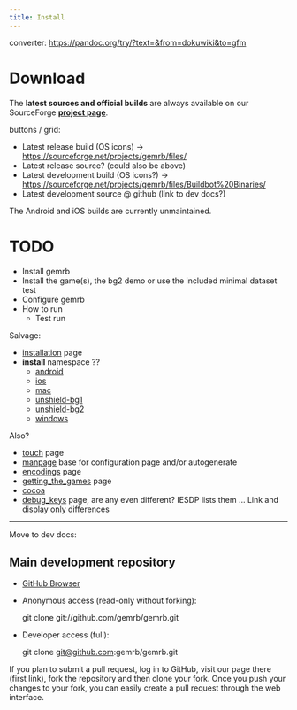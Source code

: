 ```yaml
---
title: Install
---
```


converter:
https://pandoc.org/try/?text=&from=dokuwiki&to=gfm

# Download

The **latest sources and official builds** are always
available on our SourceForge **[project
page](http://sourceforge.net/projects/gemrb/files/)**.

buttons / grid:
- Latest release build (OS icons) -> https://sourceforge.net/projects/gemrb/files/ 
- Latest release source? (could also be above)
- Latest development build (OS icons?) -> https://sourceforge.net/projects/gemrb/files/Buildbot%20Binaries/
- Latest development source @ github (link to dev docs?)

The Android and iOS builds are currently unmaintained.

# TODO

 - Install gemrb
 - Install the game(s), the bg2 demo or use the included minimal dataset test
 - Configure gemrb
 - How to run
   - Test run

Salvage:
  * [installation](http://www.gemrb.org/wiki/doku.php?id=installation) page
  * **install** namespace ??
    * [android](http://www.gemrb.org/wiki/doku.php?id=install:android)
    * [ios](http://www.gemrb.org/wiki/doku.php?id=install:ios)
    * [mac](http://www.gemrb.org/wiki/doku.php?id=install:mac)
    * [unshield-bg1](http://www.gemrb.org/wiki/doku.php?id=install:unshield-bg1)
    * [unshield-bg2](http://www.gemrb.org/wiki/doku.php?id=install:unshield-bg2)
    * [windows](http://www.gemrb.org/wiki/doku.php?id=install:windows)

Also?
  * [touch](http://www.gemrb.org/wiki/doku.php?id=input:touch) page
  * [manpage](http://www.gemrb.org/wiki/doku.php?id=docs:manpage) base for configuration page and/or autogenerate
  * [encodings](http://www.gemrb.org/wiki/doku.php?id=engine:encodings) page
  * [getting_the_games](http://www.gemrb.org/wiki/doku.php?id=getting_the_games) page
  * [cocoa](http://www.gemrb.org/wiki/doku.php?id=cocoa)
  * [debug_keys](http://www.gemrb.org/wiki/doku.php?id=debug_keys) page, are any even different? IESDP lists them ... Link and display only differences
  
  
------
Move to dev docs:
## Main development repository

  - [GitHub Browser](https://github.com/gemrb/gemrb)
  - Anonymous access (read-only without forking): 

    git clone git://github.com/gemrb/gemrb.git

  - Developer access (full):

    git clone git@github.com:gemrb/gemrb.git

If you plan to submit a pull request, log in to GitHub, visit our page
there (first link), fork the repository and then clone your fork. Once
you push your changes to your fork, you can easily create a pull request
through the web interface.
